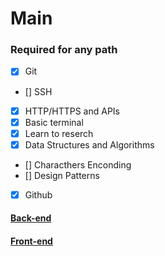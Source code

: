 
# Main

### Required for any path 

- [x] Git 
- [] SSH 
- [x] HTTP/HTTPS and APIs
- [x] Basic terminal 
- [x] Learn to reserch 
- [x] Data Structures and Algorithms 
- [] Characthers Enconding
- [] Design Patterns
- [x] Github

#### [Back-end](back-end-roadmap.md)
#### [Front-end](front-end-roadmap.md)